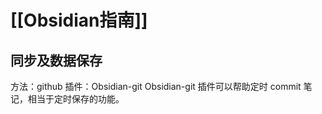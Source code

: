 # [[Obsidian指南]]
## 同步及数据保存
方法：github
插件：Obsidian-git
Obsidian-git 插件可以帮助定时 commit 笔记，相当于定时保存的功能。


